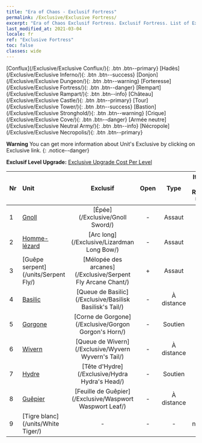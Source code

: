 ```yaml
---
title: "Era of Chaos - Exclusif Fortress"
permalink: /Exclusive/Exclusive Fortress/
excerpt: "Era of Chaos Exclusif Fortress. Exclusif Fortress. List of Exclusif Fortress in Era of Chaos"
last_modified_at: 2021-03-04
locale: fr
ref: "Exclusive Fortress"
toc: false
classes: wide
---
```

 [Conflux](/Exclusive/Exclusive Conflux/){: .btn .btn--primary} [Hadès](/Exclusive/Exclusive Inferno/){: .btn .btn--success} [Donjon](/Exclusive/Exclusive Dungeon/){: .btn .btn--warning} [Forteresse](/Exclusive/Exclusive Fortress/){: .btn .btn--danger} [Rempart](/Exclusive/Exclusive Rampart/){: .btn .btn--info} [Château](/Exclusive/Exclusive Castle/){: .btn .btn--primary} [Tour](/Exclusive/Exclusive Tower/){: .btn .btn--success} [Bastion](/Exclusive/Exclusive Stronghold/){: .btn .btn--warning} [Crique](/Exclusive/Exclusive Cove/){: .btn .btn--danger} [Armée neutre](/Exclusive/Exclusive Neutral Army/){: .btn .btn--info} [Nécropole](/Exclusive/Exclusive Necropolis/){: .btn .btn--primary} 

**Warning** You can get more information about Unit's Exclusive by clicking on Exclusive link. 
{: .notice--danger}

 **Exclusif Level Upgrade:** [Exclusive Upgrade Cost Per Level](/Exclusive/ExclusiveUpgradeCostPerLevel/)

  | Nr |         Unit        | Exclusif | Open  |    Type   |  Item to Rank UP      |  Skin   |
  |:---|:--------------------|:-------------:|:-----:|:---------:|:---------------------:|:-------:|
  | 1  | [Gnoll](/units/Gnoll/) | [Épée](/Exclusive/Gnoll Sword/) | - | Assaut | - | - |
  | 2  | [Homme-lézard](/units/Lizardman/) | [Arc long](/Exclusive/Lizardman Long Bow/) | - | Assaut | - | - |
  | 3  | [Guêpe serpent](/units/Serpent Fly/) | [Mélopée des arcanes](/Exclusive/Serpent Fly Arcane Chant/) | + | Assaut | - | - |
  | 4  | [Basilic](/units/Basilisk/) | [Queue de Basilic](/Exclusive/Basilisk Basilisk's Tail/) | - | À distance | - | - |
  | 5  | [Gorgone](/units/Gorgon/) | [Corne de Gorgone](/Exclusive/Gorgon Gorgon's Horn/) | - | Soutien | - | - |
  | 6  | [Wivern](/units/Wyvern/) | [Queue de Wivern](/Exclusive/Wyvern Wyvern's Tail/) | - | À distance | - | - |
  | 7  | [Hydre](/units/Hydra/) | [Tête d'Hydre](/Exclusive/Hydra Hydra's Head/) | - | Soutien | - | - |
  | 8  | [Guêpier](/units/Waspwort/) | [Feuille de Guêpier](/Exclusive/Waspwort Waspwort Leaf/) | - | À distance | - | - |
  | 9  | [Tigre blanc](/units/White Tiger/) | - | - | - | none | none |
